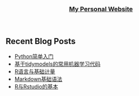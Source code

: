 
</div>  
  

### <div align="center">[My Personal Website](http://www.walton.host)</div>  


<br/>  

## Recent Blog Posts  
<!-- BLOG-POST-LIST:START -->
- [Python简单入门](https://walton.host/article/python-001)
- [基于tidymodels的常用机器学习代码](https://walton.host/article/r-005)
- [R语言与基础计量](https://walton.host/article/r-004)
- [Markdown基础语法](https://walton.host/article/other-002)
- [R与Rstudio的基本](https://walton.host/article/r-001)
<!-- BLOG-POST-LIST:END -->  

